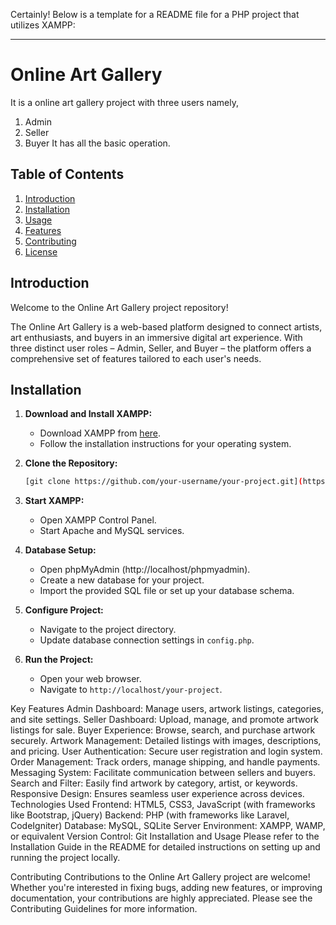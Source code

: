 Certainly! Below is a template for a README file for a PHP project that utilizes XAMPP:

---

# Online Art Gallery

It is a online art gallery project with three users namely,
1. Admin
2. Seller
3. Buyer
It has all the basic operation.
## Table of Contents

1. [Introduction](#introduction)
2. [Installation](#installation)
3. [Usage](#usage)
4. [Features](#features)
5. [Contributing](#contributing)
6. [License](#license)

## Introduction

Welcome to the Online Art Gallery project repository!

The Online Art Gallery is a web-based platform designed to connect artists, art enthusiasts, and buyers in an immersive digital art experience. With three distinct user roles – Admin, Seller, and Buyer – the platform offers a comprehensive set of features tailored to each user's needs.

## Installation

1. **Download and Install XAMPP:**
   - Download XAMPP from [here](https://www.apachefriends.org/index.html).
   - Follow the installation instructions for your operating system.

2. **Clone the Repository:**
   ```bash
   [git clone https://github.com/your-username/your-project.git](https://github.com/SudVig/Art_Gallery.git)
   ```

3. **Start XAMPP:**
   - Open XAMPP Control Panel.
   - Start Apache and MySQL services.

4. **Database Setup:**
   - Open phpMyAdmin (http://localhost/phpmyadmin).
   - Create a new database for your project.
   - Import the provided SQL file or set up your database schema.

5. **Configure Project:**
   - Navigate to the project directory.
   - Update database connection settings in `config.php`.

6. **Run the Project:**
   - Open your web browser.
   - Navigate to `http://localhost/your-project`.

Key Features
Admin Dashboard: Manage users, artwork listings, categories, and site settings.
Seller Dashboard: Upload, manage, and promote artwork listings for sale.
Buyer Experience: Browse, search, and purchase artwork securely.
Artwork Management: Detailed listings with images, descriptions, and pricing.
User Authentication: Secure user registration and login system.
Order Management: Track orders, manage shipping, and handle payments.
Messaging System: Facilitate communication between sellers and buyers.
Search and Filter: Easily find artwork by category, artist, or keywords.
Responsive Design: Ensures seamless user experience across devices.
Technologies Used
Frontend: HTML5, CSS3, JavaScript (with frameworks like Bootstrap, jQuery)
Backend: PHP (with frameworks like Laravel, CodeIgniter)
Database: MySQL, SQLite
Server Environment: XAMPP, WAMP, or equivalent
Version Control: Git
Installation and Usage
Please refer to the Installation Guide in the README for detailed instructions on setting up and running the project locally.

Contributing
Contributions to the Online Art Gallery project are welcome! Whether you're interested in fixing bugs, adding new features, or improving documentation, your contributions are highly appreciated. Please see the Contributing Guidelines for more information.
